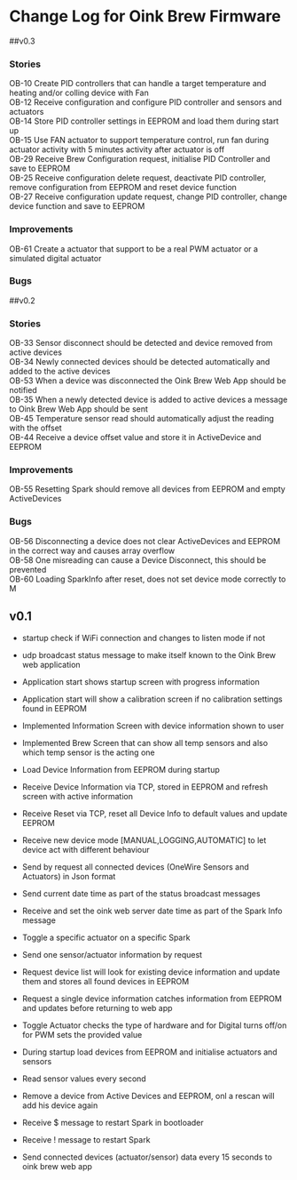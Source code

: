 # Change Log for Oink Brew Firmware

##v0.3

### Stories  
OB-10	Create PID controllers that can handle a target temperature and heating and/or colling device with Fan  
OB-12	Receive configuration and configure PID controller and sensors and actuators  
OB-14	Store PID controller settings in EEPROM and load them during start up  
OB-15	Use FAN actuator to support temperature control, run fan during actuator activity with 5 minutes activity after actuator is off  
OB-29	Receive Brew Configuration request, initialise PID Controller and save to EEPROM  
OB-25	Receive configuration delete request, deactivate PID controller, remove configuration from EEPROM and reset device function  
OB-27	Receive configuration update request, change PID controller, change device function and save to EEPROM  
  
### Improvements  
OB-61	Create a actuator that support to be a real PWM actuator or a simulated digital actuator

  
### Bugs


##v0.2

### Stories
OB-33 	Sensor disconnect should be detected and device removed from active devices  
OB-34 	Newly connected devices should be detected automatically and added to the active devices  
OB-53 	When a device was disconnected the Oink Brew Web App should be notified  
OB-35 	When a newly detected device is added to active devices a message to Oink Brew Web App should be sent  
OB-45 	Temperature sensor read should automatically adjust the reading with the offset  
OB-44 	Receive a device offset value and store it in ActiveDevice and EEPROM  
  
### Improvements
OB-55 	Resetting Spark should remove all devices from EEPROM and empty ActiveDevices  
  
### Bugs
OB-56 	Disconnecting a device does not clear ActiveDevices and EEPROM in the correct way and causes array overflow  
OB-58 	One misreading can cause a Device Disconnect, this should be prevented  
OB-60 	Loading SparkInfo after reset, does not set device mode correctly to M  
  
## v0.1
- startup check if WiFi connection and changes to listen mode if not
- udp broadcast status message to make itself known to the Oink Brew web application
- Application start shows startup screen with progress information
- Application start will show a calibration screen if no calibration settings found in EEPROM
- Implemented Information Screen with device information shown to user
- Implemented Brew Screen that can show all temp sensors and also which temp sensor is the acting one
- Load Device Information from EEPROM during startup
- Receive Device Information via TCP, stored in EEPROM and refresh screen with active information
- Receive Reset via TCP, reset all Device Info to default values and update EEPROM
- Receive new device mode [MANUAL,LOGGING,AUTOMATIC] to let device act with different behaviour
- Send by request all connected devices (OneWire Sensors and Actuators) in Json format
- Send current date time as part of the status broadcast messages
- Receive and set the oink web server date time as part of the Spark Info message
- Toggle a specific actuator on a specific Spark
- Send one sensor/actuator information by request
- Request device list will look for existing device information and update them and stores all found devices in EEPROM
- Request a single device information catches information from EEPROM and updates before returning to web app
- Toggle Actuator checks the type of hardware and for Digital turns off/on for PWM sets the provided value

- During startup load devices from EEPROM and initialise actuators and sensors
- Read sensor values every second
- Remove a device from Active Devices and EEPROM, onl a rescan will add his device again

- Receive $ message to restart Spark in bootloader
- Receive ! message to restart Spark

- Send connected devices (actuator/sensor) data every 15 seconds to oink brew web app